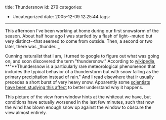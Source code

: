 title: Thundersnow
id: 279
categories:
  - Uncategorized
date: 2005-12-09 12:25:44
tags:
---

This afternoon I've been working at home during our first snowstorm of the season. About half hour ago I was startled by a flash of light--muted but very distinct--that seemed to come from outside. Then, a second or two later, there was _thunder. _

Cunning naturalist that I am, I turned to google to figure out what was going on, and soon discovered the term &quot;thundersnow.&quot; According to [wikipedia](http://en.wikipedia.org/wiki/Thundersnow), **&quot;**Thundersnow is a particularly rare meteorological phenomenon that includes the typical behavior of a thunderstorm but with snow falling as the primary precipitation instead of rain.&quot; And I read elsewhere that ir usually precedes a short burst of very heavy snow. Apparently some [scientists have been studying this affect](http://edition.cnn.com/2003/TECH/science/11/12/thundersnow.study.ap/) to better understand why it happens. &nbsp;

This picture of the view from window hints at the whiteout we have, but conditions have actually worsened in the last few minutes, such that now the wind has blown enough snow up against the window to obscure the view almost entirely.